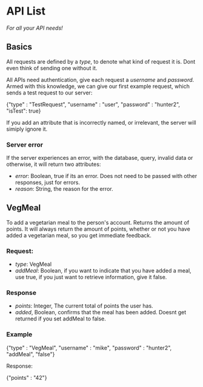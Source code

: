 # API List

*For all your API needs!*

## Basics
All requests are defined by a *type*, to denote what kind of request it is. Dont even think of sending one without it.

All APIs need authentication, give each request a *username* and *password*.
Armed with this knowledge, we can give our first example request, which sends a test request to our server:

{"type" : "TestRequest", "username" : "user", "password" : "hunter2", "isTest": true}

If you add an attribute that is incorrectly named, or irrelevant, the server will simiply ignore it.

### Server error
If the server experiences an error, with the database, query, invalid data or otherwise, it will return two attributes:
* *error*: Boolean, true if its an error. Does not need to be passed with other responses, just for errors.
* *reason*: String, the reason for the error. 

## VegMeal

To add a vegetarian meal to the person's account. Returns the amount of points.
It will always return the amount of points, whether or not you have added a vegetarian meal, so you get immediate feedback.

### Request:
* *type*: VegMeal
* *addMeal*: Boolean, if you want to indicate that you have added a meal, use true, if you just want to retrieve information, give it false.

### Response
* *points*: Integer, The current total of points the user has.
* *added*, Boolean, confirms that the meal has been added. Doesnt get returned if you set addMeal to false.

### Example
{"type" : "VegMeal", "username" : "mike", "password" : "hunter2", "addMeal", "false"}

Response:

{"points" : "42"}
